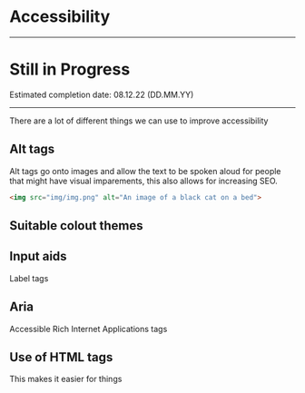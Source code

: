 # Accessibility

* * *
# Still in Progress

Estimated completion date: 08.12.22 (DD.MM.YY)
***

There are a lot of different things we can use to improve accessibility

## Alt tags
Alt tags go onto images and allow the text to be spoken aloud for people that might have visual imparements, this also allows for increasing SEO.

``` html
<img src="img/img.png" alt="An image of a black cat on a bed">
```

## Suitable colout themes

## Input aids
Label tags

## Aria
Accessible Rich Internet Applications tags

## Use of HTML tags
This makes it easier for things